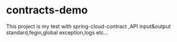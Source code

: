 # contracts-demo
This project is my test with spring-cloud-contract ,API input&amp;output standard,fegin,global exception,logs etc...

